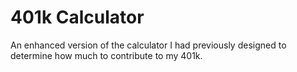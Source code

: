 # 401k Calculator

An enhanced version of the calculator I had previously designed to determine how much to contribute to my 401k.